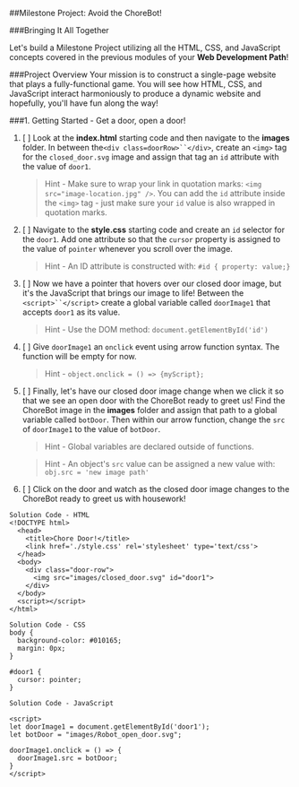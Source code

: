##Milestone Project: Avoid the ChoreBot!

###Bringing It All Together

Let's build a Milestone Project utilizing all the HTML, CSS, and JavaScript concepts covered in the previous modules of your **Web Development Path**! 

###Project Overview
Your mission is to construct a single-page website that plays a fully-functional game. You will see how HTML, CSS, and JavaScript interact harmoniously to produce a dynamic website and hopefully, you'll have fun along the way!

###1. Getting Started - Get a door, open a door!

1. [ ] Look at the **index.html** starting code and then navigate to the **images** folder. In between the`<div class=doorRow>``</div>`, create an `<img>` tag for the `closed_door.svg` image and assign that tag an `id` attribute with the value of `door1`.

    >Hint - Make sure to wrap your link in quotation marks:    `<img src="image-location.jpg" />`. You can add the `id` attribute inside the `<img>` tag - just make sure your `id` value is also wrapped in quotation marks.

2. [ ] Navigate to the **style.css** starting code and create an `id` selector for the `door1`. Add one attribute so that the `cursor` property is assigned to the value of `pointer` whenever you scroll over the image.

    >Hint - An ID attribute is constructed with:
`#id { property: value;}`

3. [ ] Now we have a pointer that hovers over our closed door image, but it's the JavaScript that brings our image to life! Between the `<script>``</script>` create a global variable called `doorImage1` that accepts `door1` as its value.

    >Hint - Use the DOM method: `document.getElementById('id')`

4. [ ] Give `doorImage1` an `onclick` event using arrow function syntax. The function will be empty for now.

    >Hint - `object.onclick = () => {myScript};`
    
5. [ ] Finally, let's have our closed door image change when we click it so that we see an open door with the ChoreBot ready to greet us!  Find the ChoreBot image in the **images** folder and assign that path to a global variable called `botDoor`. Then within our arrow function, change the `src` of `doorImage1` to the value of `botDoor`.

    >Hint - Global variables are declared outside of     	functions.
    
    >Hint - An object's `src` value can be assigned a new 	value with:
   `obj.src = 'new image path'`

6. [ ] Click on the door and watch as the closed door image changes to the ChoreBot ready to greet us with housework! 

```
Solution Code - HTML
<!DOCTYPE html>
  <head>
    <title>Chore Door!</title>
    <link href='./style.css' rel='stylesheet' type='text/css'>
  </head>
  <body>
    <div class="door-row">
      <img src="images/closed_door.svg" id="door1">
    </div>
  </body>
  <script></script>
</html>
```
```
Solution Code - CSS
body {
  background-color: #010165;
  margin: 0px;
}

#door1 {
  cursor: pointer;
}
```

```
Solution Code - JavaScript

<script>
let doorImage1 = document.getElementById('door1');
let botDoor = "images/Robot_open_door.svg";

doorImage1.onclick = () => {
  doorImage1.src = botDoor;
}
</script>
```
